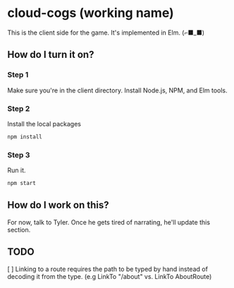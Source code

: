 # cloud-cogs (working name)

This is the client side for the game. It's implemented in Elm. (⌐■_■)

## How do I turn it on?

### Step 1
Make sure you're in the client directory. Install Node.js, NPM, and Elm tools.

### Step 2
Install the local packages
```bash
npm install
```

### Step 3
Run it.

```bash
npm start
```

## How do I work on this?

For now, talk to Tyler. Once he gets tired of narrating, he'll update this section.

## TODO

[ ] Linking to a route requires the path to be typed by hand instead of decoding it from the type. (e.g LinkTo "/about" vs. LinkTo AboutRoute)
